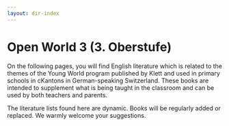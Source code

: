 ```yaml
---
layout: dir-index
---
```


# Open World 3 (3. Oberstufe)

On the following pages, you will find English literature which is related to the themes of the Young World program published by Klett and used in primary schools in cKantons in German-speaking Switzerland.  These books are intended to supplement what is being taught in the classroom and can be used by both teachers and parents. 

The literature lists found here are dynamic.  Books will be regularly added or replaced.  We warmly welcome your suggestions.  

<!--stackedit_data:
eyJoaXN0b3J5IjpbLTEzNTIxNzA5NjUsLTEzNjU2MzM2OTgsLT
E0MTY1NTUzNDUsMTE4MTIzMTk1NywxMjA0NDYwOTA3LDE4Mzcy
NTU1NjhdfQ==
-->